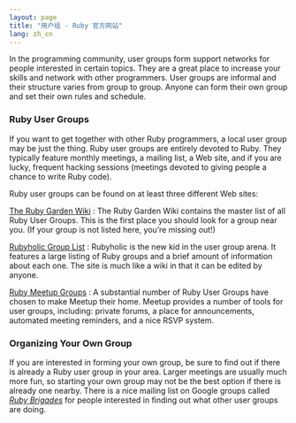 ```yaml
---
layout: page
title: "用户组 - Ruby 官方网站"
lang: zh_cn
---
```


In the programming community, user groups form support networks for
people interested in certain topics. They are a great place to increase
your skills and network with other programmers. User groups are informal
and their structure varies from group to group. Anyone can form their
own group and set their own rules and schedule.

### Ruby User Groups

If you want to get together with other Ruby programmers, a local user
group may be just the thing. Ruby user groups are entirely devoted to
Ruby. They typically feature monthly meetings, a mailing list, a Web
site, and if you are lucky, frequent hacking sessions (meetings devoted
to giving people a chance to write Ruby code).

Ruby user groups can be found on at least three different Web sites:

[The Ruby Garden Wiki][1]
: The Ruby Garden Wiki contains the master list of all Ruby User Groups.
  This is the first place you should look for a group near you. (If your
  group is not listed here, you’re missing out!)

[Rubyholic Group List][2]
: Rubyholic is the new kid in the user group arena. It features a large
  listing of Ruby groups and a brief amount of information about each
  one. The site is much like a wiki in that it can be edited by anyone.

[Ruby Meetup Groups][3]
: A substantial number of Ruby User Groups have chosen to make Meetup
  their home. Meetup provides a number of tools for user groups,
  including: private forums, a place for announcements, automated
  meeting reminders, and a nice RSVP system.

### Organizing Your Own Group

If you are interested in forming your own group, be sure to find out if
there is already a Ruby user group in your area. Larger meetings are
usually much more fun, so starting your own group may not be the best
option if there is already one nearby. There is a nice mailing list on
Google groups called [*Ruby Brigades*][4] for people interested in
finding out what other user groups are doing.



[1]: http://wiki.rubygarden.org/Ruby/page/show/RubyUserGroups
[2]: http://www.rubyholic.com/
[3]: http://ruby.meetup.com
[4]: http://groups.google.com/group/Ruby-Brigades

